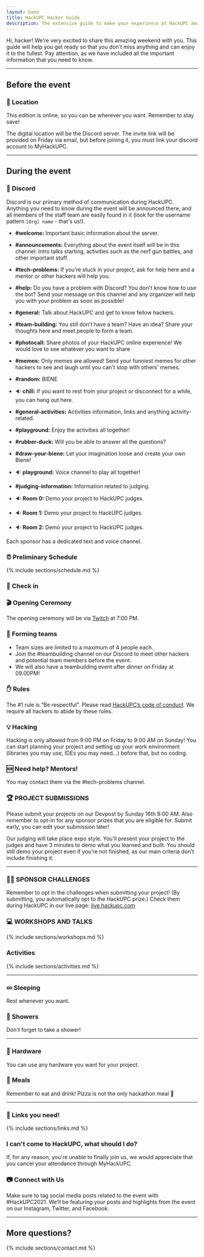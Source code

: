 ```yaml
---
layout: base
title: HackUPC Hacker Guide
description: The extensive guide to make your experience at HackUPC amazing!
---
```


Hi, hacker! We’re very excited to share this amazing weekend with you.
This guide will help you get ready so that you don’t miss anything and can enjoy it to the fullest. 
Pay attention, as we have included all the important information that you need to know.

---

## Before the event

<!--
### :briefcase: What to Bring

- **Valid ID** - Make sure to bring your government-issued or student ID. We will need this in order to check you in. You will also need this if you'd like to check out hardware.
- Laptop, Phone, Chargers, and Other Devices - Don't forget to bring your chargers and extra batteries for any device you'll be using.
- Headphones
- Comfortable clothes.
- Towel and toiletry - We will have showers available and encourage you to use them!
- Sleeping bag - If you’re sensitive to cold and plan to sleep, it may be a good option.

We will give out a water bottle, sleeping mask and ear plugs, so you don’t need to bring them with you.
-->

### :round_pushpin: Location

This edition is online, so you can be wherever you want. Remember to stay save!

The digital location will be the Discord server. 
The invite link will be provided on Friday via email, but before joining it, you must link your discord account to MyHackUPC.

<!--
“Edifici A5 del Campus Nord, C/Jordi Girona, 1-3, 08034 Barcelona”

HackUPC will take place in the buildings A3 to A6 of the Campus Nord of the Universitat Politècnica de Catalunya (Facultat d’Informàtica de Barcelona).

#### Directions

**From the airport:** Take the L9 line of the metro until the last stop, Zona Universitària. From there, it’s a 5-10min walk until the university. The fare for a single ticket from the airport is 4.60€.
Another option is taking the train from the station in terminal T2 until Sants Estació, then taking the L3 line of the metro until Palau Reial. This combination will cost you 4.40€, but requires a transfer and takes more time.

**From the city center:** Take the L3 line of the metro until Palau Reial. From there, it’s a 5-10min walk until the university. The fare for a single ticket is 2.20€.
Other options, depending on where are you coming from, are the tram (lines T1, T2 and T3) or the bus (lines 7, 33, 63 among others). The fare for a single ticket in both cases is also 2.20€.

-->

---

## During the event

### :speech_balloon: Discord

Discord is our primary method of communication during HackUPC. 
Anything you need to know during the event will be announced there, and all members of the staff team are easily found in it (look for the username pattern `[Org] name` - that's us!).

<!--
Slack is our primary method of communication during HackUPC. Anything you need to know during the event will be announced there, and all members of the staff team are easily found in it (look for the HackUPC logo in the profile picture - that’s us!).
These are some important channels that we have:

- **#announcements:** Everything about the event itself will be in this channel: food being served, intro talks starting, activities such as the nerf gun battles, and other important stuff.
- **#general:** Talk about HackUPC and get to know fellow hackers.
- **#issues:** Something happening in your room? Wi-Fi not working? If you see something wrong during the event, tell us through this channel and we’ll try to solve it as fast as possible.
- **#mentors:** If you’re stuck in your project, ask for help here and a mentor will come help you.
- **#explore_bcn:** If you’re coming a few days before, or staying after the event to visit Barcelona, this is the channel where you can ask the locals for suggestions about what to visit or where to eat.
- **#hackathon_organizers:** Are you a hackathon organizer, or interested in starting one in your college? Meet people like you here!
- **#hotel_hosting:** Get recommendations on places to stay in Barcelona. Maybe a local hacker can offer you a bed!
- **#team_building:** You still don’t have a team? Have an idea? Share your thoughts here and meet people to form a team.
- **#random:** BIENE
-->

- **#welcome:** Important basic information about the server.
- **#announcements:** Everything about the event itself will be in this channel: intro talks starting, activities such as the nerf gun battles, and other important stuff.

- **#tech-problems:** If you’re stuck in your project, ask for help here and a mentor or other hackers will help you.
- **#help:** Do you have a problem with Discord? You don't know how to use the bot? Send your message on this channel and any organizer will help you with your problem as soon as possible!
- **#general:** Talk about HackUPC and get to know fellow hackers.

- **#team-building:** You still don’t have a team? Have an idea? Share your thoughts here and meet people to form a team.

- **#photocall:** Share photos of your HackUPC online experience! We would love to see whatever you want to share
- **#memes:** Only memes are allowed! Send your funniest memes for other hackers to see and laugh until you can't stop with others' memes.
- **#random:** BIENE
- :sound: **chill:** If you want to rest from your project or disconnect for a while, you can hang out here.

- **#general-activities:** Activities information, links and anything activity-related.
- **#playground:** Enjoy the activities all together!
- **#rubber-duck:** Will you be able to answer all the questions?
- **#draw-your-biene:** Let your imagination loose and create your own Biene!
- :sound: **playground:** Voice channel to play all together!

- **#judging-information:** Information related to judging. 
- :sound: **Room 0:** Demo your project to HackUPC judges.
- :sound: **Room 1:** Demo your project to HackUPC judges.
- :sound: **Room 2:** Demo your project to HackUPC judges.


Each sponsor has a dedicated text and voice channel.

### :alarm_clock: Preliminary Schedule

{% include sections/schedule.md %}

### :wave: Check in
<!--
Check-in will be open from 4:00 to 6:45 PM. While in the queue, please have prepared your ID or the QR we sent you in the mail, as it will help us go quicker! We will give you, among other things, **a bracelet that you will have to wear at all times.**
If you arrive later, go to info desk for late check-in. If you let us know that you’ll arrive late, we’ll have your welcome bag prepared for you! We will also have baggage check-in so that you can leave your bags in a safe place.
-->

### :clapper: Opening Ceremony

The opening ceremony will be via [Twitch](twitch.tv/hackersupc) at 7:00 PM. <!--Doors will open at 6:30 PM. -->

<!--
Keep in mind that the auditorium has limited seating. If you can't make it, we'll stream the ceremony in the hacking rooms, or you can watch it from your PC in [live.hackupc.com](https://live.hackupc.com/)
-->

<!--
### :fork_and_knife: Diets

When you check-in, you will be provided with a bracelet specifying your diet. Please check that the color of your bracelet is correct:

- White: No restriction
- Green: Vegetarian/Vegan
- Yellow: No pork
- Red: Other restrictions
-->

### :handshake: Forming teams

- Team sizes are limited to a maximum of 4 people each.
- Join the #teambuilding channel on our Discord to meet other hackers and potential team members before the event.
- We will also have a teambuilding event after dinner on Friday at 09.00PM!

### :raised_hand: Rules

The #1 rule is “Be respectful”.
Please read [HackUPC’s code of conduct](https://legal.hackersatupc.org/hackupc/code_of_conduct). We require all hackers to abide by these rules.

### :bulb: Hacking

Hacking is only allowed from 9:00 PM on Friday to 9:00 AM on Sunday! You can start planning your project and setting up your work environment (libraries you may use, IDEs you may need…) before that, but no coding.

### :sos: Need help? Mentors!

You may contact them via the #tech-problems channel.

### :trophy: PROJECT SUBMISSIONS

Please submit your projects on our Devpost by Sunday 16th 9:00 AM. Also remember to opt-in for any sponsor prizes that you are eligible for. Submit early, you can edit your submission later!

Our judging will take place expo style. You’ll present your project to the judges and have 3 minutes to demo what you learned and built. You should still demo your project even if you’re not finished, as our main criteria don’t include finishing it.

<!--
### :airplane: Travel Reimbursement

The processing of travel reimbursements takes some time - our schedule depends on our sponsors' schedule. We expect to have them sent out in around a month or two. Also, remember that you must submit a project before the deadline in order to get the reimbursement.
-->

---

### :woman_office_worker: SPONSOR CHALLENGES

Remember to opt in the challenges when submitting your project! (By submitting, you automatically opt to the HackUPC prize.) Check them during HackUPC in our live page: [live.hackupc.com](https://live.hackupc.com/)

### :computer: WORKSHOPS AND TALKS

<!-- On Friday night and Saturday morning, you will have the opportunity to attend several workshops given by our sponsors. Check the Live page to know the full list of topics! We will also announce them on Slack as they start. -->

{% include sections/workshops.md %}

<!--
### :office: BSC TOURS
Our university is also home to the Barcelona Supercomputing Centre. If you arrive early, you can join one of our three tours to see the MareNostrum, the 29th most powerful supercomputer in the world, installed in a unique location: the old Torre Girona chapel. We will post soon more details!
-->

### Activities

{% include sections/activities.md %}

---

### :zzz: Sleeping <!--rooms -->

Rest whenever you want.

<!--
We will have sleeping rooms available for those hackers who may need a rest at night. They will be open from 12:00 PM to 8:00 AM, and we will have air mattresses so that you don’t have to sleep on the floor. Although we provide sleeping masks and ear plugs, please be respectful of other people’s rest when you enter or exit the rooms.
You will find the sleeping rooms in both floors of building A3 and the second floor of building A4.
-->

### :shower: Showers

Don't forget to take a shower!
<!--
Showers will be available on Saturday and Sunday from 9:15AM to 11:00AM. Please bring your towel and toiletry, as we will not provide it. The showers are shared among other people, if you feel uncomfortable you can bring a swimming suit.

Ubication: [Poliesportiu](https://g.page/EsportsUPC?share)

### :woman_technologist: Hacking rooms

Except for the cafeteria in A5105, all the rooms in the 1st and 2nd floors of the buildings A5 and A6 and the 1st floor of A4 are open for you to hack in there!

Spain uses the two-pin continental plugs, types C and F and operates on a 230V supply voltage and 50Hz. Please bring an adapter if needed.
-->
---

### :wrench: Hardware

You can use any hardware you want for your project.

<!--
We will have some sweet hardware for you to hack on:

- 3D printing material
- Anycubic i3 mega
- Arduino kit
- ASUS Zenwatch 2
- Google Home Mini
- Grove starter kit plus
- Grove starter kit plus gen2
- Intel edison
- Leap motion
- Merge VR
- Mi band 2
- Mini-drone Parrot Rolling Spider
- Muse headband
- Myo arm
- Oculus rift
- Raspberry kit
- Raspberry modules
- Soldering kit
- Amazon echo dot

If you want some, you will have to reserve it once the hacking time starts! You can reserve it via our hardware webapp (coming soon) and check it out at Info Desk.

-->

### :shallow_pan_of_food: Meals

Remember to eat and drink! Pizza is not the only hackathon meal :speak_no_evil:

<!--
The food will be given out in front of the buildings A5 and A6. We will let you know through #announcements when it’s ready! We provide food taking into account every special diet that you may have. If you have a special diet and are unsure of the contents of each meal, don’t hesitate to ask the organisers and volunteers who will be next to the food. Remember to bring your water bottle if your drink of choice is water!
-->

---

### :link: Links you need!

{% include sections/links.md %}

### I can't come to HackUPC, what should I do?

If, for any reason, you're unable to finally join us, we would appreciate that you cancel your attendance through MyHackUPC.

### :camera: Connect with Us

Make sure to tag social media posts related to the event with #HackUPC2021. We’ll be featuring your posts and highlights from the event on our Instagram, Twitter, and Facebook.

---

## More questions?

{% include sections/contact.md %}

